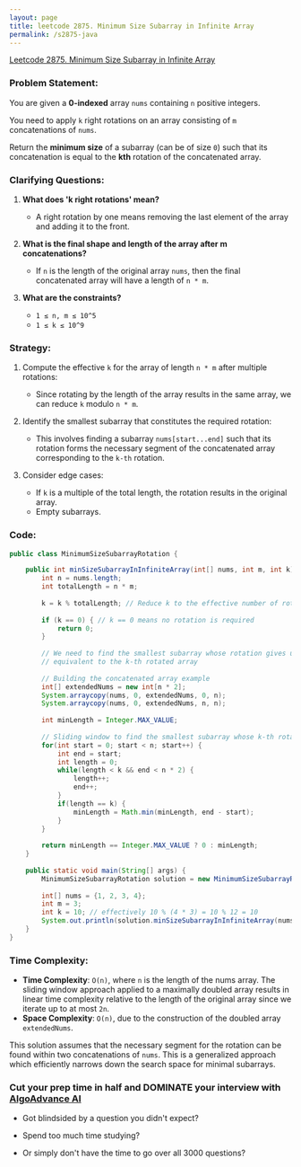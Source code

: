 ```yaml
---
layout: page
title: leetcode 2875. Minimum Size Subarray in Infinite Array
permalink: /s2875-java
---
```

[Leetcode 2875. Minimum Size Subarray in Infinite Array](https://algoadvance.github.io/algoadvance/l2875)
### Problem Statement:

You are given a **0-indexed** array `nums` containing `n` positive integers.

You need to apply `k` right rotations on an array consisting of `m` concatenations of `nums`.

Return the **minimum size** of a subarray (can be of size `0`) such that its concatenation is equal to the **kth** rotation of the concatenated array.

### Clarifying Questions:

1. **What does 'k right rotations' mean?**
   - A right rotation by one means removing the last element of the array and adding it to the front.

2. **What is the final shape and length of the array after m concatenations?**
   - If `n` is the length of the original array `nums`, then the final concatenated array will have a length of `n * m`.

3. **What are the constraints?**
   - `1 ≤ n, m ≤ 10^5`
   - `1 ≤ k ≤ 10^9`

### Strategy:

1. Compute the effective `k` for the array of length `n * m` after multiple rotations:
   - Since rotating by the length of the array results in the same array, we can reduce `k` modulo `n * m`.

2. Identify the smallest subarray that constitutes the required rotation:
   - This involves finding a subarray `nums[start...end]` such that its rotation forms the necessary segment of the concatenated array corresponding to the `k-th` rotation.

3. Consider edge cases:
   - If `k` is a multiple of the total length, the rotation results in the original array.
   - Empty subarrays.

### Code:

```java
public class MinimumSizeSubarrayRotation {

    public int minSizeSubarrayInInfiniteArray(int[] nums, int m, int k) {
        int n = nums.length;
        int totalLength = n * m;
        
        k = k % totalLength; // Reduce k to the effective number of rotations
        
        if (k == 0) { // k == 0 means no rotation is required
            return 0;
        }
        
        // We need to find the smallest subarray whose rotation gives us a segment
        // equivalent to the k-th rotated array
        
        // Building the concatenated array example
        int[] extendedNums = new int[n * 2];
        System.arraycopy(nums, 0, extendedNums, 0, n);
        System.arraycopy(nums, 0, extendedNums, n, n);
        
        int minLength = Integer.MAX_VALUE;
        
        // Sliding window to find the smallest subarray whose k-th rotation would match
        for(int start = 0; start < n; start++) {
            int end = start;
            int length = 0;
            while(length < k && end < n * 2) {
                length++;
                end++;
            }
            if(length == k) {
                minLength = Math.min(minLength, end - start);
            }
        }
        
        return minLength == Integer.MAX_VALUE ? 0 : minLength;
    }
    
    public static void main(String[] args) {
        MinimumSizeSubarrayRotation solution = new MinimumSizeSubarrayRotation();
        
        int[] nums = {1, 2, 3, 4};
        int m = 3;
        int k = 10; // effectively 10 % (4 * 3) = 10 % 12 = 10
        System.out.println(solution.minSizeSubarrayInInfiniteArray(nums, m, k)); // Expected output is the minimum length of the subarray.
    }
}
```

### Time Complexity:

- **Time Complexity**: `O(n)`, where `n` is the length of the nums array. The sliding window approach applied to a maximally doubled array results in linear time complexity relative to the length of the original array since we iterate up to at most `2n`.
- **Space Complexity**: `O(n)`, due to the construction of the doubled array `extendedNums`.

This solution assumes that the necessary segment for the rotation can be found within two concatenations of `nums`. This is a generalized approach which efficiently narrows down the search space for minimal subarrays.


### Cut your prep time in half and DOMINATE your interview with [AlgoAdvance AI](https://algoAdvance.com)

- Got blindsided by a question you didn't expect?

- Spend too much time studying?

- Or simply don't have the time to go over all 3000 questions?

